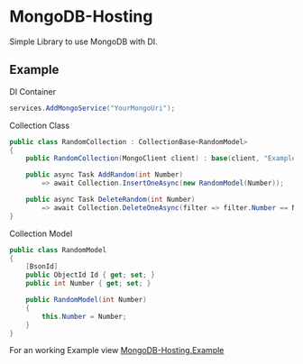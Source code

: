 # MongoDB-Hosting

Simple Library to use MongoDB with DI.

## Example

DI Container
```csharp
services.AddMongoService("YourMongoUri");
```

Collection Class
```csharp
public class RandomCollection : CollectionBase<RandomModel>
{
    public RandomCollection(MongoClient client) : base(client, "Example") { }

    public async Task AddRandom(int Number)
        => await Collection.InsertOneAsync(new RandomModel(Number));

    public async Task DeleteRandom(int Number)
        => await Collection.DeleteOneAsync(filter => filter.Number == Number);
}
```
Collection Model
```csharp
public class RandomModel
{
    [BsonId]
    public ObjectId Id { get; set; }
    public int Number { get; set; }

    public RandomModel(int Number)
    {
        this.Number = Number;
    }
}
```

For an working Example view [MongoDB-Hosting.Example](https://github.com/kampfmodz/MongoDB-Hosting/tree/master/MongoDB-Hosting.Example)